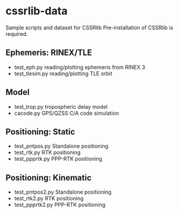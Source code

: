 # cssrlib-data
Sample scripts and dataset for CSSRlib
Pre-installation of CSSRlib is required.

## Ephemeris: RINEX/TLE
- test_eph.py reading/plotting ephemeris from RINEX 3
- test_tlesim.py reading/plotting TLE orbit

## Model
- test_trop.py tropospheric delay model
- cacode.py GPS/QZSS C/A code simulation

## Positioning: Static
- test_pntpos.py Standalone positioning
- test_rtk.py RTK positioning
- test_ppprtk.py PPP-RTK positioning

## Positioning: Kinematic
- test_pntpos2.py Standalone positioning
- test_rtk2.py RTK positioning
- test_ppprtk2.py PPP-RTK positioning

